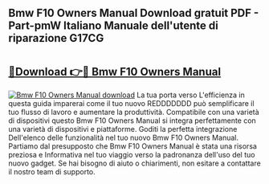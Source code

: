 ## Bmw F10 Owners Manual Download gratuit PDF - Part-pmW Italiano Manuale dell'utente di riparazione G17CG

# <h2><a href="http://dfg1zh.blite.top/?on=Bmw+F10+Owners+Manual">🔗Download 👉🔴 Bmw F10 Owners Manual</a></h2>

[![Bmw F10 Owners Manual download](https://i.imgur.com/lujVjoI.png)](http://dfg1zh.blite.top/?on=Bmw+F10+Owners+Manual)
La tua porta verso L'efficienza in questa guida imparerai come il tuo nuovo REDDDDDDD può semplificare il tuo flusso di lavoro e aumentare la produttività. Compatibile con una varietà di dispositivi questo Bmw F10 Owners Manual si integra perfettamente con una varietà di dispositivi e piattaforme. Goditi la perfetta integrazione Dell'elenco delle funzionalità nel tuo nuovo Bmw F10 Owners Manual. Partiamo dal presupposto che Bmw F10 Owners Manual è stata una risorsa preziosa e Informativa nel tuo viaggio verso la padronanza dell'uso del tuo nuovo gadget. Se hai bisogno di aiuto o chiarimenti, non esitare a contattare il nostro team di supporto.

